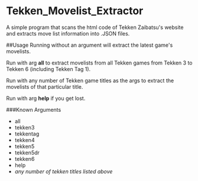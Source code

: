 # Tekken_Movelist_Extractor
A simple program that scans the html code of Tekken Zaibatsu's website and extracts move list information into .JSON files.

##Usage
Running without an argument will extract the latest game's movelists.

Run with arg **all** to extract movelists from all Tekken games from Tekken 3 to Tekken 6 (including Tekken Tag 1).

Run with any number of Tekken game titles as the args to extract the movelists of that particular title.

Run with arg **help** if you get lost.

###Known Arguments
* all
* tekken3
* tekkentag
* tekken4
* tekken5
* tekken5dr
* tekken6
* help
* *any number of tekken titles listed above*
